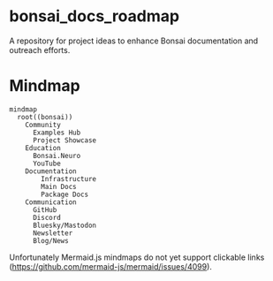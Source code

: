 # bonsai_docs_roadmap
A repository for project ideas to enhance Bonsai documentation and outreach efforts.

# Mindmap
```mermaid
mindmap
  root((bonsai))
    Community
      Examples Hub
      Project Showcase
    Education
      Bonsai.Neuro
      YouTube
    Documentation
        Infrastructure
        Main Docs
        Package Docs
    Communication
      GitHub
      Discord
      Bluesky/Mastodon
      Newsletter
      Blog/News
```
Unfortunately Mermaid.js mindmaps do not yet support clickable links (https://github.com/mermaid-js/mermaid/issues/4099).
